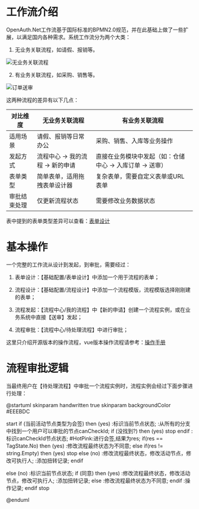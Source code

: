 # 工作流介绍

OpenAuth.Net工作流基于国际标准的BPMN2.0规范，并在此基础上做了一些扩展，以满足国内各种需求。系统工作流分为两个大类：

1. 无业务关联流程，如请假、报销等。

![无业务关联流程](http://img.openauth.net.cn/2025-04-06-22-35-35.png)

2. 有业务关联流程，如采购、销售等。

![订单送审](http://img.openauth.net.cn/2025-04-06-22-34-34.png)

这两种流程的差异有以下几点：

| 对比维度 | 无业务关联流程 | 有业务关联流程 |
|---------|--------------|--------------|
| 适用场景 | 请假、报销等日常办公 | 采购、销售、入库等业务操作 |
| 发起方式 | 流程中心 -> 我的流程 -> 新的申请 | 直接在业务模块中发起（如：仓储中心 -> 入库订单 -> 送审） |
| 表单类型 | 简单表单，适用拖拽表单设计器 | 复杂表单，需要自定义表单或URL表单 |
| 审批结束处理 | 仅更新流程状态 | 需要修改业务数据状态 |

表中提到的表单类型差异可以查看：[表单设计](./form.md)


# 基本操作

一个完整的工作流从设计到发起，到审批，需要经过：

1. 表单设计：【基础配置/表单设计】中添加一个用于流程的表单；

2. 流程设计：【基础配置/流程设计】中添加一个流程模版，流程模版选择刚刚建的表单；

3. 流程发起：【流程中心/我的流程】中【新的申请】创建一个流程实例，或在业务系统中直接【送审】发起；

4. 流程审批：【流程中心/待处理流程】中进行审批；

这里只介绍开源版本的操作流程，vue版本操作流程请参考：[操作手册](/pro/startflow.md)

# 流程审批逻辑

当最终用户在【待处理流程】中审批一个流程实例时，流程实例会经过下面步骤进行处理：

@startuml
skinparam handwritten true
skinparam backgroundColor #EEEBDC

start
if (当前活动节点类型为会签) then (yes)
  :标识当前节点状态;
  :从所有的分支中找到一个用户可以审批的节点canCheckId;
  if (没找到?) then (yes)
    stop
  endif
  :标识canCheckId节点状态;
  #HotPink:进行会签,结果为res;
  if(res == TagState.No) then (yes)
    :修改流程最终状态为不同意;
  else if(res != string.Empty) then (yes)
    stop
  else (no)
    :修改流程最终状态，修改活动节点，修改可执行人;
    :添加扭转记录;
  endif

else (no)
  :标识当前节点状态;
  if (同意) then (yes)
    :修改流程最终状态，修改活动节点，修改可执行人;
    :添加扭转记录;
  else
    :修改流程最终状态为不同意;
  endif
  :操作记录;
endif
stop

@enduml





